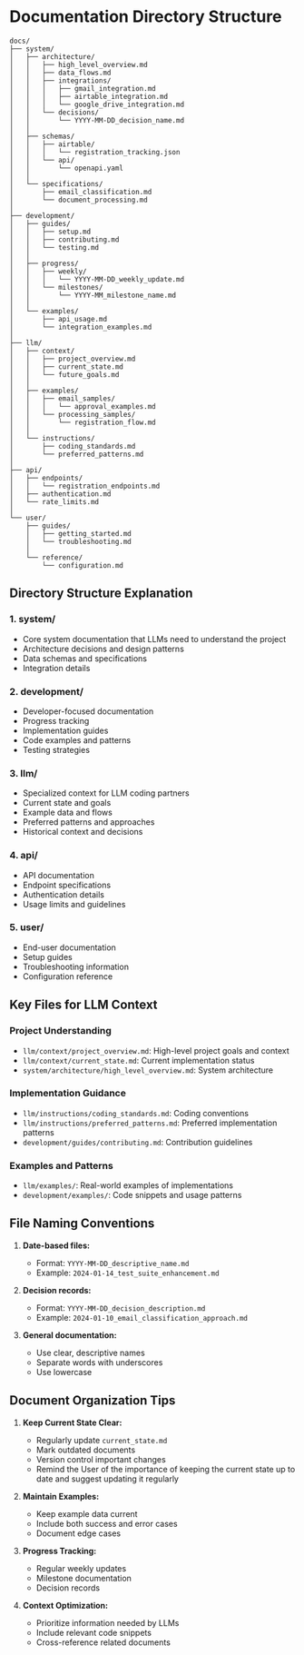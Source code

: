 # Documentation Directory Structure

```
docs/
├── system/
│   ├── architecture/
│   │   ├── high_level_overview.md
│   │   ├── data_flows.md
│   │   ├── integrations/
│   │   │   ├── gmail_integration.md
│   │   │   ├── airtable_integration.md
│   │   │   └── google_drive_integration.md
│   │   └── decisions/
│   │       └── YYYY-MM-DD_decision_name.md
│   │
│   ├── schemas/
│   │   ├── airtable/
│   │   │   └── registration_tracking.json
│   │   └── api/
│   │       └── openapi.yaml
│   │
│   └── specifications/
│       ├── email_classification.md
│       └── document_processing.md
│
├── development/
│   ├── guides/
│   │   ├── setup.md
│   │   ├── contributing.md
│   │   └── testing.md
│   │
│   ├── progress/
│   │   ├── weekly/
│   │   │   └── YYYY-MM-DD_weekly_update.md
│   │   └── milestones/
│   │       └── YYYY-MM_milestone_name.md
│   │
│   └── examples/
│       ├── api_usage.md
│       └── integration_examples.md
│
├── llm/
│   ├── context/
│   │   ├── project_overview.md
│   │   ├── current_state.md
│   │   └── future_goals.md
│   │
│   ├── examples/
│   │   ├── email_samples/
│   │   │   └── approval_examples.md
│   │   └── processing_samples/
│   │       └── registration_flow.md
│   │
│   └── instructions/
│       ├── coding_standards.md
│       └── preferred_patterns.md
│
├── api/
│   ├── endpoints/
│   │   └── registration_endpoints.md
│   ├── authentication.md
│   └── rate_limits.md
│
└── user/
    ├── guides/
    │   ├── getting_started.md
    │   └── troubleshooting.md
    │
    └── reference/
        └── configuration.md
```

## Directory Structure Explanation

### 1. system/
- Core system documentation that LLMs need to understand the project
- Architecture decisions and design patterns
- Data schemas and specifications
- Integration details

### 2. development/
- Developer-focused documentation
- Progress tracking
- Implementation guides
- Code examples and patterns
- Testing strategies

### 3. llm/
- Specialized context for LLM coding partners
- Current state and goals
- Example data and flows
- Preferred patterns and approaches
- Historical context and decisions

### 4. api/
- API documentation
- Endpoint specifications
- Authentication details
- Usage limits and guidelines

### 5. user/
- End-user documentation
- Setup guides
- Troubleshooting information
- Configuration reference

## Key Files for LLM Context

### Project Understanding
- `llm/context/project_overview.md`: High-level project goals and context
- `llm/context/current_state.md`: Current implementation status
- `system/architecture/high_level_overview.md`: System architecture

### Implementation Guidance
- `llm/instructions/coding_standards.md`: Coding conventions
- `llm/instructions/preferred_patterns.md`: Preferred implementation patterns
- `development/guides/contributing.md`: Contribution guidelines

### Examples and Patterns
- `llm/examples/`: Real-world examples of implementations
- `development/examples/`: Code snippets and usage patterns

## File Naming Conventions

1. **Date-based files:**
   - Format: `YYYY-MM-DD_descriptive_name.md`
   - Example: `2024-01-14_test_suite_enhancement.md`

2. **Decision records:**
   - Format: `YYYY-MM-DD_decision_description.md`
   - Example: `2024-01-10_email_classification_approach.md`

3. **General documentation:**
   - Use clear, descriptive names
   - Separate words with underscores
   - Use lowercase

## Document Organization Tips

1. **Keep Current State Clear:**
   - Regularly update `current_state.md`
   - Mark outdated documents
   - Version control important changes
   - Remind the User of the importance of keeping the current state up to date and suggest updating it regularly

2. **Maintain Examples:**
   - Keep example data current
   - Include both success and error cases
   - Document edge cases

3. **Progress Tracking:**
   - Regular weekly updates
   - Milestone documentation
   - Decision records

4. **Context Optimization:**
   - Prioritize information needed by LLMs
   - Include relevant code snippets
   - Cross-reference related documents
